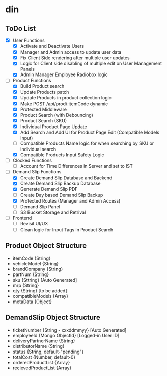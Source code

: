 # din

## ToDo List
- [x] User Functions
    - [x] Activate and Deactivate Users
    - [x] Manager and Admin access to update user data
    - [x] Fix Client Side rendering after multiple user updates
    - [x] Logic for Client side disabling of multiple edit on User
    Management Panels
    - [x] Admin Manager Employee Radiobox logic

- [ ] Product Functions
    - [x] Build Product search
    - [x] Update Products patch
    - [x] Update Products in product collection logic
    - [x] Make POST /api/prod/:itemCode dynamic
    - [x] Protected Middleware
    - [x] Product Search (with Debouncing)
    - [x] Product Search (SKU)
    - [x] Individual Product Page Update
    - [x] Add Search and Add UI for Product Page Edit (Compatible Models Input)
    - [ ] Compatible Products Name logic for when searching by SKU or individual search
    - [x] Compatible Products Input Safety Logic

- [ ] Clocked Functions
    - [ ] Account for Time Differences in Server and set to IST

- [ ] Demand Slip Functions
    - [x] Create Demand Slip Database and Backend
    - [x] Create Demand Slip Backup Database
    - [x] Generate Demand Slip PDF
    - [ ] Create Day based Demand Slip Backup
    - [x] Protected Routes (Manager and Admin Access)
    - [ ] Demand Slip Panel
    - [ ] S3 Bucket Storage and Retrival

- [ ] Frontend
    - [ ] Revisit UI/UX
    - [ ] Clean logic for Input Tags in Product Search

## Product Object Structure
- itemCode {String}
- vehicleModel {String}
- brandCompany {String}
- partNum {String}
- sku {Sttring} [Auto Generated]
- mrp {String}
- qty {String} [to be added]
- compatibleModels {Array}
- metaData {Object}

## DemandSlip Object Structure
- ticketNumber {String - xxxddmmyy} [Auto Generated]
- employeeId {Mongo ObjectId} [Logged-in User ID]
- deliveryPartnerName {String}
- distributorName {String}
- status {String, default-"pending"}
- totalCost {Number, default-0}
- orderedProductList {Array}
- recievedProductList {Array}